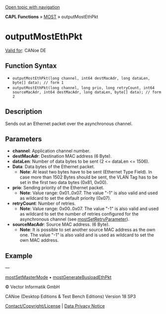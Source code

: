 [Open topic with navigation](../../../../../CANoeDEFamily.htm#Topics/CAPLFunctions/MOST/Functions/CAPLfunctionMOSTOutputMostEthPkt.md)

**CAPL Functions** » [MOST](../CAPLfunctionsMOSTOverview.md) » outputMostEthPkt

# outputMostEthPkt

[Valid for](../../../Shared/FeatureAvailability.md):  CANoe DE

## Function Syntax

- `outputMostEthPkt(long channel, int64 destMacAdr, long dataLen, byte[] data); // form 1`
- `outputMostEthPkt(long channel, long prio, long retryCount, int64 sourceMacAdr, int64 destMacAdr, long dataLen, byte[] data); // form 2`

## Description

Sends out an Ethernet packet over the asynchronous channel.

## Parameters

- **channel**: Application channel number.
- **destMacAdr**: Destination MAC address (6 Byte).
- **dataLen**: Number of data bytes to be sent (2 <= dataLen <= 1506).
- **Data**: Data bytes of the Ethernet packet.
  - **Note**: At least two bytes have to be sent (Ethernet Type Field). In case more than 1502 Bytes should be sent, the VLAN Tag has to be set in the first two data bytes (0x81, 0x00).
- **prio**: Sending priority of the Ethernet packet.
  - **Note**: Value range: 0x01..0x07. The value "-1" is also valid and used as wildcard to set the default priority (0x07).
- **retryCount**: Number of retries.
  - **Note**: Value range: 0x00..0x07. The value "-1" is also valid and used as wildcard to set the number of retries configured for the asynchronous channel (see [mostSetRetryParameter](CAPLFunctionMOSTSetGetRetryParameter.md)).
- **sourceMacAdr**: Source MAC address. (6 Byte).
  - **Note**: It is possible to set another source MAC address as the own one. The value "-1" is also valid and is used as wildcard to set the own MAC address.

## Example

—

[mostSetMasterMode](CAPLfunctionMOSTSetGetMasterMode.md) • [mostGenerateBusloadEthPkt](CAPLfunctionMOSTGenerateBusloadEthPkt.md)

© Vector Informatik GmbH

CANoe (Desktop Editions & Test Bench Editions) Version 18 SP3

[Contact/Copyright/License](../../../Shared/ContactCopyrightLicense.md) | [Data Privacy Notice](https://www.vector.com/int/en/company/get-info/privacy-policy/)
